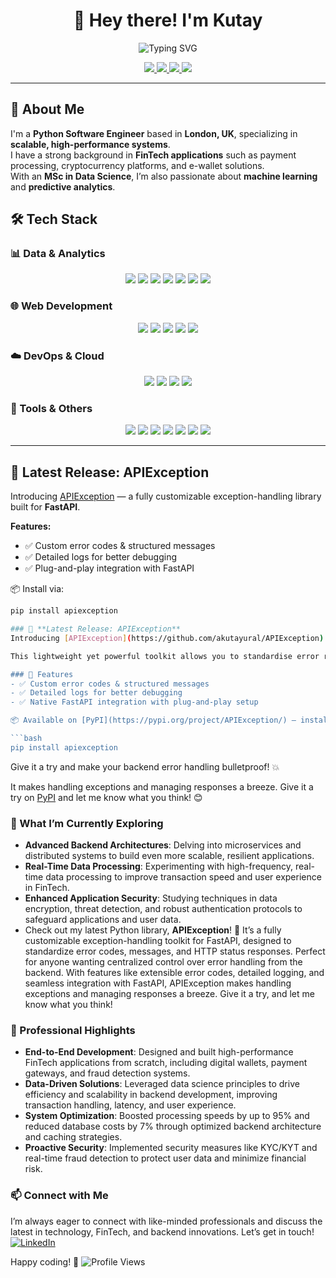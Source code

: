 <h1 align="center">👋 Hey there! I'm Kutay</h1>

<p align="center">
  <img src="https://readme-typing-svg.herokuapp.com?font=Fira+Code&size=22&duration=3000&pause=1000&color=00F7FF&center=true&vCenter=true&width=800&lines=Python+Software+Engineer+🐍;FinTech+%7C+E-Wallets+%7C+Crypto+Platforms+💳;FastAPI+%7C+Flask+%7C+Django+⚡;AWS+%7C+Docker+%7C+Kubernetes+%7C+ArgoCD+☁️;Always+learning%2C+always+innovating+🚀" alt="Typing SVG" />
</p>

<div align="center">
  <a href="https://www.ahmetkutayural.dev">
    <img src="https://img.shields.io/badge/🌐_Portfolio-FF5722?style=for-the-badge&logo=google-chrome&logoColor=white" />
  </a>
  <a href="https://www.linkedin.com/in/akutayural">
    <img src="https://img.shields.io/badge/LinkedIn-0077B5?style=for-the-badge&logo=linkedin&logoColor=white" />
  </a>
  <a href="https://github.com/akutayural?tab=followers">
    <img src="https://img.shields.io/github/followers/akutayural?label=🤝 Followers&style=for-the-badge&color=blue" />
  </a>
  <a href="https://komarev.com/ghpvc/?username=akutayural">
    <img src="https://komarev.com/ghpvc/?username=akutayural&style=for-the-badge&color=brightgreen&label=👀 Profile Views" />
  </a>
</div>

---

## 💼 About Me
I'm a **Python Software Engineer** based in **London, UK**, specializing in **scalable, high-performance systems**.  
I have a strong background in **FinTech applications** such as payment processing, cryptocurrency platforms, and e-wallet solutions.  
With an **MSc in Data Science**, I’m also passionate about **machine learning** and **predictive analytics**.

## 🛠 Tech Stack

### 📊 Data & Analytics
<div align="center">
  <img src="https://img.shields.io/badge/Python-3776AB?style=for-the-badge&logo=python&logoColor=white" />
  <img src="https://img.shields.io/badge/Pandas-150458?style=for-the-badge&logo=pandas" />
  <img src="https://img.shields.io/badge/SQLAlchemy-CA1F23?style=for-the-badge" />
  <img src="https://img.shields.io/badge/PostgreSQL-4169E1?style=for-the-badge&logo=postgresql&logoColor=white" />
  <img src="https://img.shields.io/badge/MySQL-00758F?style=for-the-badge&logo=mysql&logoColor=white" />
  <img src="https://img.shields.io/badge/MongoDB-47A248?style=for-the-badge&logo=mongodb&logoColor=white" />
  <img src="https://img.shields.io/badge/Redis-DC382D?style=for-the-badge&logo=redis&logoColor=white" />
</div>

### 🌐 Web Development
<div align="center">
  <img src="https://img.shields.io/badge/FastAPI-009688?style=for-the-badge&logo=fastapi&logoColor=white" />
  <img src="https://img.shields.io/badge/Flask-000000?style=for-the-badge&logo=flask&logoColor=white" />
  <img src="https://img.shields.io/badge/Django-092E20?style=for-the-badge&logo=django&logoColor=white" />
  <img src="https://img.shields.io/badge/JavaScript-F7DF1E?style=for-the-badge&logo=javascript&logoColor=black" />
  <img src="https://img.shields.io/badge/HTML5-E34F26?style=for-the-badge&logo=html5&logoColor=white" />
</div>

### ☁️ DevOps & Cloud
<div align="center">
  <img src="https://img.shields.io/badge/AWS-232F3E?style=for-the-badge&logo=amazonaws" />
  <img src="https://img.shields.io/badge/Docker-2496ED?style=for-the-badge&logo=docker&logoColor=white" />
  <img src="https://img.shields.io/badge/Kubernetes-326CE5?style=for-the-badge&logo=kubernetes" />
  <img src="https://img.shields.io/badge/ArgoCD-E10098?style=for-the-badge" />
</div>

### 🧰 Tools & Others
<div align="center">
  <img src="https://img.shields.io/badge/Git-F05032?style=for-the-badge&logo=git" />
  <img src="https://img.shields.io/badge/Bitbucket-0052CC?style=for-the-badge&logo=bitbucket" />
  <img src="https://img.shields.io/badge/Jira-0052CC?style=for-the-badge&logo=jira" />
  <img src="https://img.shields.io/badge/RabbitMQ-FF6600?style=for-the-badge&logo=rabbitmq" />
  <img src="https://img.shields.io/badge/Poetry-60A5FA?style=for-the-badge" />
  <img src="https://img.shields.io/badge/Pydantic-00A8E8?style=for-the-badge" />
  <img src="https://img.shields.io/badge/Pytest-0A9EDC?style=for-the-badge" />
</div>

---

## 📢 Latest Release: APIException  
Introducing [APIException](https://github.com/akutayural/APIException) — a fully customizable exception-handling library built for **FastAPI**.

**Features:**
- ✅ Custom error codes & structured messages  
- ✅ Detailed logs for better debugging  
- ✅ Plug-and-play integration with FastAPI  

📦 Install via:
```bash
pip install apiexception

### 📢 **Latest Release: APIException**  
Introducing [APIException](https://github.com/akutayural/APIException) — a fully customizable exception-handling library built for **FastAPI**.

This lightweight yet powerful toolkit allows you to standardise error responses across your API using clean, extensible structures. Whether you're building a FinTech app or a high-scale platform, APIException helps you handle backend errors with elegance and control.

### 🔧 Features
- ✅ Custom error codes & structured messages
- ✅ Detailed logs for better debugging
- ✅ Native FastAPI integration with plug-and-play setup

📦 Available on [PyPI](https://pypi.org/project/APIException/) — install with:

```bash
pip install apiexception
```

Give it a try and make your backend error handling bulletproof! 💥

It makes handling exceptions and managing responses a breeze. Give it a try on [PyPI](https://pypi.org/project/APIException/) and let me know what you think! 😊

### 🌱 What I’m Currently Exploring
- **Advanced Backend Architectures**: Delving into microservices and distributed systems to build even more scalable, resilient applications.
- **Real-Time Data Processing**: Experimenting with high-frequency, real-time data processing to improve transaction speed and user experience in FinTech.
- **Enhanced Application Security**: Studying techniques in data encryption, threat detection, and robust authentication protocols to safeguard applications and user data.
- Check out my latest Python library, **APIException**! 🎉 It’s a fully customizable exception-handling toolkit for FastAPI, designed to standardize error codes, messages, and HTTP status responses. Perfect for anyone wanting centralized control over error handling from the backend. With features like extensible error codes, detailed logging, and seamless integration with FastAPI, APIException makes handling exceptions and managing responses a breeze. Give it a try, and let me know what you think! 

### 💼 Professional Highlights
- **End-to-End Development**: Designed and built high-performance FinTech applications from scratch, including digital wallets, payment gateways, and fraud detection systems.
- **Data-Driven Solutions**: Leveraged data science principles to drive efficiency and scalability in backend development, improving transaction handling, latency, and user experience.
- **System Optimization**: Boosted processing speeds by up to 95% and reduced database costs by 7% through optimized backend architecture and caching strategies.
- **Proactive Security**: Implemented security measures like KYC/KYT and real-time fraud detection to protect user data and minimize financial risk.

### 📫 Connect with Me
I’m always eager to connect with like-minded professionals and discuss the latest in technology, FinTech, and backend innovations. Let’s get in touch!
[![LinkedIn](https://img.shields.io/badge/-LinkedIn-0077B5?style=flat-square&logo=linkedin&logoColor=white)](https://www.linkedin.com/in/akutayural)

Happy coding! 🚀
![Profile Views](https://komarev.com/ghpvc/?username=akutayural&color=blue)
